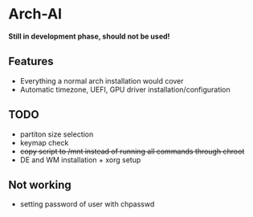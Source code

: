 # Arch-AI

**Still in development phase, should not be used!**

## Features

+ Everything a normal arch installation would cover 
+ Automatic timezone, UEFI, GPU driver installation/configuration

## TODO

+ partiton size selection
+ keymap check
+ ~~copy script to /mnt instead of running all commands through chroot~~
+ DE and WM installation + xorg setup

## Not working

+ setting password of user with chpasswd